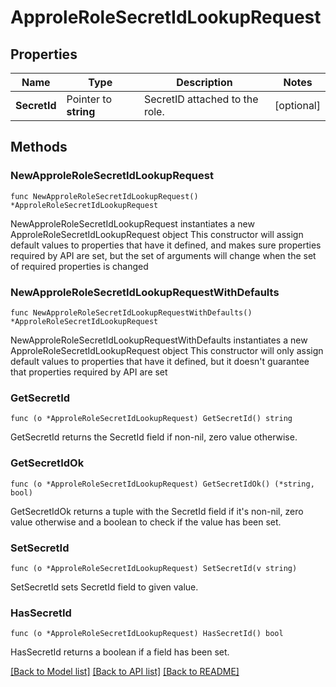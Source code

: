# ApproleRoleSecretIdLookupRequest

## Properties

Name | Type | Description | Notes
------------ | ------------- | ------------- | -------------
**SecretId** | Pointer to **string** | SecretID attached to the role. | [optional] 

## Methods

### NewApproleRoleSecretIdLookupRequest

`func NewApproleRoleSecretIdLookupRequest() *ApproleRoleSecretIdLookupRequest`

NewApproleRoleSecretIdLookupRequest instantiates a new ApproleRoleSecretIdLookupRequest object
This constructor will assign default values to properties that have it defined,
and makes sure properties required by API are set, but the set of arguments
will change when the set of required properties is changed

### NewApproleRoleSecretIdLookupRequestWithDefaults

`func NewApproleRoleSecretIdLookupRequestWithDefaults() *ApproleRoleSecretIdLookupRequest`

NewApproleRoleSecretIdLookupRequestWithDefaults instantiates a new ApproleRoleSecretIdLookupRequest object
This constructor will only assign default values to properties that have it defined,
but it doesn't guarantee that properties required by API are set

### GetSecretId

`func (o *ApproleRoleSecretIdLookupRequest) GetSecretId() string`

GetSecretId returns the SecretId field if non-nil, zero value otherwise.

### GetSecretIdOk

`func (o *ApproleRoleSecretIdLookupRequest) GetSecretIdOk() (*string, bool)`

GetSecretIdOk returns a tuple with the SecretId field if it's non-nil, zero value otherwise
and a boolean to check if the value has been set.

### SetSecretId

`func (o *ApproleRoleSecretIdLookupRequest) SetSecretId(v string)`

SetSecretId sets SecretId field to given value.

### HasSecretId

`func (o *ApproleRoleSecretIdLookupRequest) HasSecretId() bool`

HasSecretId returns a boolean if a field has been set.


[[Back to Model list]](../README.md#documentation-for-models) [[Back to API list]](../README.md#documentation-for-api-endpoints) [[Back to README]](../README.md)



